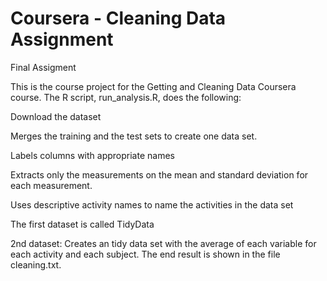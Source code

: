 # Coursera - Cleaning Data Assignment
Final Assigment

This is the course project for the Getting and Cleaning Data Coursera course. The R script, run_analysis.R, does the following:

Download the dataset

Merges the training and the test sets to create one data set.

Labels columns with appropriate names

Extracts only the measurements on the mean and standard deviation for each measurement.

Uses descriptive activity names to name the activities in the data set

The first dataset is called TidyData

2nd dataset:
Creates an tidy data set with the average of each variable for each activity and each subject.
The end result is shown in the file cleaning.txt.
